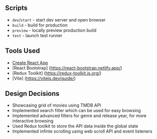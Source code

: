 ## Scripts

- `dev`/`start` - start dev server and open browser
- `build` - build for production
- `preview` - locally preview production build
- `test` - launch test runner

## Tools Used

- [Create React App](https://github.com/facebook/create-react-app/tree/main/packages/cra-template)
- [React Bootstrap] (https://react-bootstrap.netlify.app/)
- [Redux Toolkit] (https://redux-toolkit.js.org/)
- [Vite] (https://vitejs.dev/guide/)

## Design Decisions

- Showcasing grid of movies using TMDB API
- Implemented search filter which can be used for easy browsing
- Implemented advanced filters for genre and release year, for more interactive browsing
- Used Redux toolkit to store the API data inside the global state
- Implemented infinte scrolling using web scroll API and event listeners

